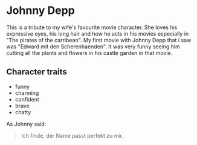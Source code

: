 # Johnny Depp

This is a tribute to my wife's favourite movie character. She loves his expressive eyes, his long hair and how he acts in his movies especially in "The pirates of the carribean".
My first movie with Johnny Depp that i saw was "Edward mit den Scherenhaenden". It was very funny seeing him cutting all the plants and flowers in his castle garden in that movie.

## Character traits

* funny
* charming
* confident
* brave
* chatty

As Johnny said:

> Ich finde, der Name passt perfekt zu mir.
